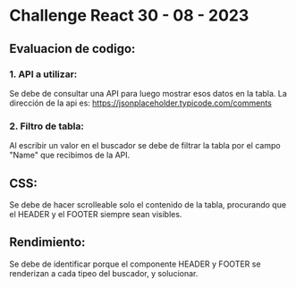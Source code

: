 # Challenge React 30 - 08 - 2023

## Evaluacion de codigo:

### 1. API a utilizar:

Se debe de consultar una API para luego mostrar esos datos en la tabla. La dirección de la api es: https://jsonplaceholder.typicode.com/comments

### 2. Filtro de tabla:

Al escribir un valor en el buscador se debe de filtrar la tabla por el campo "Name" que recibimos de la API.

## CSS:

Se debe de hacer scrolleable solo el contenido de la tabla, procurando que el HEADER y el FOOTER siempre sean visibles.

## Rendimiento:

Se debe de identificar porque el componente HEADER y FOOTER se renderizan a cada tipeo del buscador, y solucionar.
